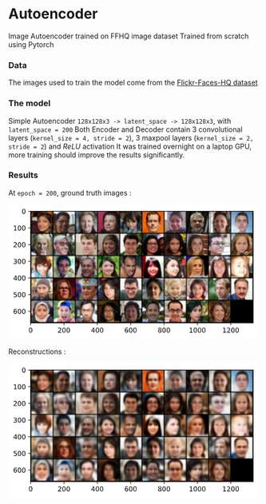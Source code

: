 # Autoencoder
Image Autoencoder trained on FFHQ image dataset
Trained from scratch using Pytorch

### Data

The images used to train the model come from the [Flickr-Faces-HQ dataset](https://github.com/NVlabs/ffhq-dataset)

### The model

Simple Autoencoder `128x128x3 -> latent_space -> 128x128x3`, with `latent_space = 200`
Both Encoder and Decoder contain 3 convolutional layers (`kernel_size = 4, stride = 2`), 3 maxpool layers (`kernel_size = 2, stride = 2`) and *ReLU* activation
It was trained overnight on a laptop GPU, more training should improve the results significantly.

### Results

At `epoch = 200`, ground truth images :

![](https://github.com/thomktz/Autoencoder/blob/main/ground_truth.png)

Reconstructions :

![](https://github.com/thomktz/Autoencoder/blob/main/reconstruction.png)
